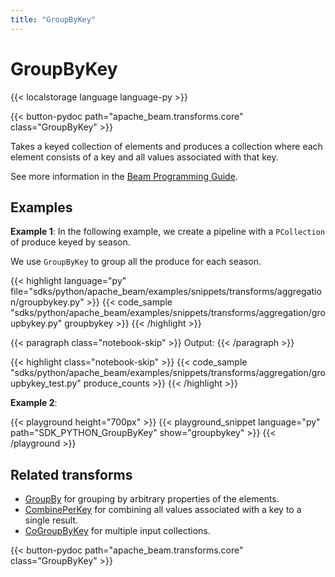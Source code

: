 ```yaml
---
title: "GroupByKey"
---
```

<!--
Licensed under the Apache License, Version 2.0 (the "License");
you may not use this file except in compliance with the License.
You may obtain a copy of the License at

http://www.apache.org/licenses/LICENSE-2.0

Unless required by applicable law or agreed to in writing, software
distributed under the License is distributed on an "AS IS" BASIS,
WITHOUT WARRANTIES OR CONDITIONS OF ANY KIND, either express or implied.
See the License for the specific language governing permissions and
limitations under the License.
-->

# GroupByKey

{{< localstorage language language-py >}}

{{< button-pydoc path="apache_beam.transforms.core" class="GroupByKey" >}}

Takes a keyed collection of elements and produces a collection
where each element consists of a key and all values associated with that key.

See more information in the [Beam Programming Guide](/documentation/programming-guide/#groupbykey).

## Examples

**Example 1**: In the following example, we create a pipeline with a `PCollection` of produce keyed by season.

We use `GroupByKey` to group all the produce for each season.

{{< highlight language="py" file="sdks/python/apache_beam/examples/snippets/transforms/aggregation/groupbykey.py" >}}
{{< code_sample "sdks/python/apache_beam/examples/snippets/transforms/aggregation/groupbykey.py" groupbykey >}}
{{< /highlight >}}

{{< paragraph class="notebook-skip" >}}
Output:
{{< /paragraph >}}

{{< highlight class="notebook-skip" >}}
{{< code_sample "sdks/python/apache_beam/examples/snippets/transforms/aggregation/groupbykey_test.py" produce_counts >}}
{{< /highlight >}}

**Example 2**:

{{< playground height="700px" >}}
{{< playground_snippet language="py" path="SDK_PYTHON_GroupByKey" show="groupbykey" >}}
{{< /playground >}}

## Related transforms

* [GroupBy](/documentation/transforms/python/aggregation/groupby) for grouping by arbitrary properties of the elements.
* [CombinePerKey](/documentation/transforms/python/aggregation/combineperkey) for combining all values associated with a key to a single result.
* [CoGroupByKey](/documentation/transforms/python/aggregation/cogroupbykey) for multiple input collections.

{{< button-pydoc path="apache_beam.transforms.core" class="GroupByKey" >}}
